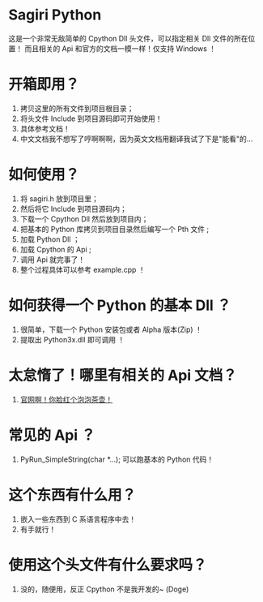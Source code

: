 # Sagiri Python
这是一个非常无敌简单的 Cpython Dll 头文件，可以指定相关 Dll 文件的所在位置！
而且相关的 Api 和官方的文档一模一样！仅支持 Windows ！

# 开箱即用？
1. 拷贝这里的所有文件到项目根目录；
2. 将头文件 Include 到项目源码即可开始使用！
3. 具体参考文档！
4. 中文文档我不想写了哼啊啊啊，因为英文文档用翻译我试了下是"能看"的...

# 如何使用？
1. 将 sagiri.h 放到项目里；
2. 然后将它 Include 到项目源码内；
3. 下载一个 Cpython Dll 然后放到项目内；
4. 把基本的 Python 库拷贝到项目目录然后编写一个 Pth 文件 ;
5. 加载 Python Dll ；
6. 加载 Cpython 的 Api ;
7. 调用 Api 就完事了！
8. 整个过程具体可以参考 example.cpp ！

# 如何获得一个 Python 的基本 Dll ？
1. 很简单，下载一个 Python 安装包或者 Alpha 版本(Zip) ！
2. 提取出 Python3x.dll 即可调用 ！

# 太怠惰了！哪里有相关的 Api 文档？
1. [官网啊！你脸红个泡泡茶壶！](https://docs.python.org/3/c-api/index.html)

# 常见的 Api ？
1. PyRun_SimpleString(char *...); 可以跑基本的 Python 代码！

# 这个东西有什么用？
1. 嵌入一些东西到 C 系语言程序中去！
2. 有手就行！

# 使用这个头文件有什么要求吗？
1. 没的，随便用，反正 Cpython 不是我开发的~ (Doge)
